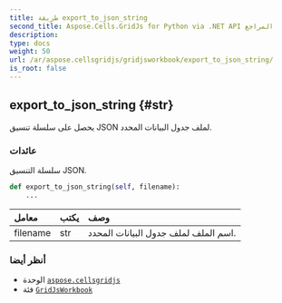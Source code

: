 ```yaml
---
title: طريقة export_to_json_string
second_title: Aspose.Cells.GridJs for Python via .NET API المراجع
description:
type: docs
weight: 50
url: /ar/aspose.cellsgridjs/gridjsworkbook/export_to_json_string/
is_root: false
---
```

##  export_to_json_string {#str}

يحصل على سلسلة تنسيق JSON لملف جدول البيانات المحدد.


###  عائدات


سلسلة التنسيق JSON.


```python
def export_to_json_string(self, filename):
    ...
```


| معامل| يكتب| وصف|
| :- | :- | :- |
| filename | str | اسم الملف لملف جدول البيانات المحدد.|



###  أنظر أيضا
* الوحدة [`aspose.cellsgridjs`](../../)
* فئة [`GridJsWorkbook`](/cells/python-net/ar/aspose.cellsgridjs/gridjsworkbook)
